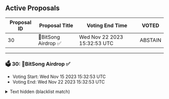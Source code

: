 ## Active Proposals

| Proposal ID | Proposal Title | Voting End Time | VOTED |
|-------------|----------------|-----------------|-------|
| 30 | 💎BitSong Airdrop ✅ | Wed Nov 22 2023 15:32:53 UTC | ABSTAIN |

---

### 🗳 30: 💎BitSong Airdrop ✅
- Voting Start: Wed Nov 15 2023 15:32:53 UTC
- Voting End: Wed Nov 22 2023 15:32:53 UTC

<details>
<summary>Text hidden (blacklist match)</summary>
 
</details>
